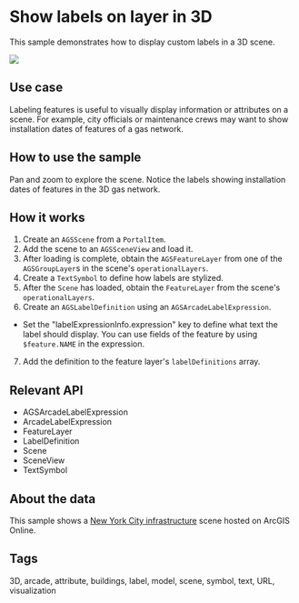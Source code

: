 # Show labels on layer in 3D

This sample demonstrates how to display custom labels in a 3D scene.

![](show-labels-on-layer-3d.png)

## Use case

Labeling features is useful to visually display information or attributes on a scene. For example, city officials or maintenance crews may want to show installation dates of features of a gas network.

## How to use the sample

Pan and zoom to explore the scene. Notice the labels showing installation dates of features in the 3D gas network.

## How it works

1. Create an `AGSScene` from a `PortalItem`.
2. Add the scene to an `AGSSceneView` and load it.
3. After loading is complete, obtain the `AGSFeatureLayer` from one of the `AGSGroupLayer`s in the scene's `operationalLayers`.
4. Create a `TextSymbol` to define how labels are stylized.
5. After the `Scene` has loaded, obtain the `FeatureLayer` from the scene's `operationalLayers`.
6. Create an `AGSLabelDefinition` using an  `AGSArcadeLabelExpression`.
* Set the "labelExpressionInfo.expression" key to define what text the label should display. You can use fields of the feature by using `$feature.NAME` in the expression.
7. Add the definition to the feature layer's `labelDefinitions` array.

## Relevant API

* AGSArcadeLabelExpression
* ArcadeLabelExpression
* FeatureLayer
* LabelDefinition
* Scene
* SceneView
* TextSymbol

## About the data

This sample shows a [New York City infrastructure](https://www.arcgis.com/home/item.html?id=850dfee7d30f4d9da0ebca34a533c169) scene hosted on ArcGIS Online.

## Tags

3D, arcade, attribute, buildings, label, model, scene, symbol, text, URL, visualization

